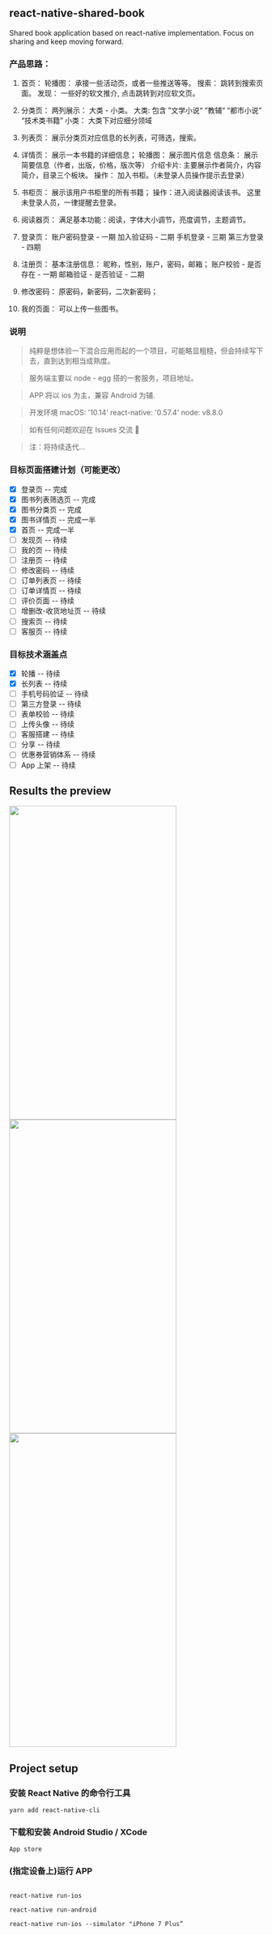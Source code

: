 ## react-native-shared-book

Shared book application based on react-native implementation. Focus on sharing and keep moving forward.

### 产品思路：

1.  首页： 轮播图： 承接一些活动页，或者一些推送等等。
    搜索： 跳转到搜索页面。
    发现： 一些好的软文推介, 点击跳转到对应软文页。

2.  分类页： 两列展示： 大类 - 小类。
    大类: 包含 ”文学小说“ ”教辅“ “都市小说” “技术类书籍”
    小类： 大类下对应细分领域

3.  列表页： 展示分类页对应信息的长列表，可筛选，搜索。

4.  详情页： 展示一本书籍的详细信息；
    轮播图： 展示图片信息
    信息条： 展示简要信息（作者，出版，价格，版次等）
    介绍卡片: 主要展示作者简介，内容简介，目录三个板块。
    操作： 加入书柜。（未登录人员操作提示去登录）

5.  书柜页： 展示该用户书柜里的所有书籍；
    操作：进入阅读器阅读该书。
    这里未登录人员，一律提醒去登录。

6.  阅读器页： 满足基本功能：阅读，字体大小调节，亮度调节，主题调节。

7.  登录页： 账户密码登录 - 一期
    加入验证码 - 二期
    手机登录 - 三期
    第三方登录 - 四期

8.  注册页： 基本注册信息： 昵称，性别，账户，密码，邮箱；
    账户校验 - 是否存在 - 一期
    邮箱验证 - 是否验证 - 二期

9.  修改密码： 原密码，新密码，二次新密码；

10. 我的页面： 可以上传一些图书。

### 说明

> 纯粹是想体验一下混合应用而起的一个项目，可能略显粗糙，但会持续写下去，直到达到相当成熟度。

> 服务端主要以 node - egg 搭的一套服务，项目地址。

> APP 将以 ios 为主，兼容 Android 为辅.

> 开发环境 macOS: '10.14' react-native: '0.57.4' node: v8.8.0

> 如有任何问题欢迎在 Issues 交流 🐸

> 注：将持续迭代...

### 目标页面搭建计划（可能更改）

- [x] 登录页 -- 完成
- [x] 图书列表筛选页 -- 完成
- [x] 图书分类页 -- 完成
- [x] 图书详情页 -- 完成一半
- [x] 首页 -- 完成一半
- [ ] 发现页 -- 待续
- [ ] 我的页 -- 待续
- [ ] 注册页 -- 待续
- [ ] 修改密码 -- 待续
- [ ] 订单列表页 -- 待续
- [ ] 订单详情页 -- 待续
- [ ] 评价页面 -- 待续
- [ ] 增删改-收货地址页 -- 待续
- [ ] 搜索页 -- 待续
- [ ] 客服页 -- 待续

### 目标技术涵盖点

- [x] 轮播 -- 待续
- [x] 长列表 -- 待续
- [ ] 手机号码验证 -- 待续
- [ ] 第三方登录 -- 待续
- [ ] 表单校验 -- 待续
- [ ] 上传头像 -- 待续
- [ ] 客服搭建 -- 待续
- [ ] 分享 -- 待续
- [ ] 优惠券营销体系 -- 待续
- [ ] App 上架 -- 待续

## Results the preview

  <img src="https://github.com/cllemon/vue-components-practices/blob/master/src/assets/images/form.jpg" width="330" height= "620" />

  <img src="https://github.com/cllemon/vue-components-practices/blob/master/src/assets/images/form.jpg" width="330" height= "620" />

  <img src="https://github.com/cllemon/vue-components-practices/blob/master/src/assets/images/form.jpg" width="330" height= "620" />

## Project setup

### 安装 React Native 的命令行工具

```
yarn add react-native-cli
```

### 下载和安装 Android Studio / XCode

```
App store
```

### (指定设备上)运行 APP

```

react-native run-ios

react-native run-android

react-native run-ios --simulator "iPhone 7 Plus”

```
